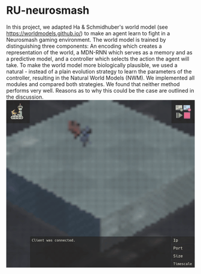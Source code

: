# RU-neurosmash

In this project, we adapted Ha & Schmidhuber's world model (see https://worldmodels.github.io/) to make an agent learn to fight in a Neurosmash gaming environment. 
The world model is trained by distinguishing three components: An encoding which creates a representation of the world, a MDN-RNN which serves as a memory and as a predictive model, and a controller which selects the action the agent will take. 
To make the world model more biologically plausible, we used a natural - instead of a plain evolution strategy to learn the parameters of the controller, resulting in the Natural World Models (NWM). We implemented all modules and compared both strategies. 
We found that neither method performs very well. Reasons as to why this could be the case are outlined in the discussion. 
![](AgentRecordingNaturalWorldModels.gif)
